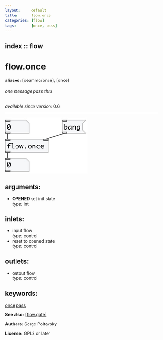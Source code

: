 ```yaml
---
layout:     default
title:      flow.once
categories: [flow]
tags:       [once, pass]
---
```

[index](index.html) :: [flow](category_flow.html)
---

# flow.once
**aliases:** [ceammc/once], [once]


###### one message pass thru

*available since version:* 0.6

---




[![example](../examples/img/flow.once.jpg)](../examples/pd/flow.once.pd)



## arguments:

* **OPENED**
set init state<br>
_type:_ int<br>







## inlets:

* input flow<br>
_type:_ control
* reset to opened state<br>
_type:_ control



## outlets:

* output flow<br>
_type:_ control



## keywords:

[once](keywords/once.html)
[pass](keywords/pass.html)



**See also:**
[\[flow.gate\]](flow.gate.html)




**Authors:** Serge Poltavsky




**License:** GPL3 or later





